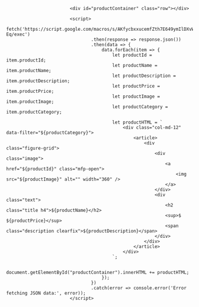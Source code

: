                             <div id="productContainer" class="row"></div>

                            <script>
                                fetch('https://script.google.com/macros/s/AKfycbxxucemfZth7E649ymIlDXvW4Xg1ba57j6XUwEgonrSYlcn3HwS1XPrAMsEckwlB-Eq/exec')
                                    .then(response => response.json())
                                    .then(data => {
                                        data.forEach(item => {
                                            let productId = item.productId;
                                            let productName = item.productName;
                                            let productDescription = item.productDescription;
                                            let productPrice = item.productPrice;
                                            let productImage = item.productImage;
                                            let productCategory = item.productCategory;
                            
                                            let productHTML = `
                                                <div class="col-md-12" data-filter="${productCategory}">
                                                    <article>
                                                        <div class="figure-grid">
                                                            <div class="image">
                                                                <a href="${productId}" class="mfp-open">
                                                                    <img src="${productImage}" alt="" width="360" />
                                                                </a>
                                                            </div>
                                                            <div class="text">
                                                                <h2 class="title h4">${productName}</h2>
                                                                <sup>$ ${productPrice}</sup>
                                                                <span class="description clearfix">${productDescription}</span>
                                                            </div>
                                                        </div>
                                                    </article>
                                                </div>
                                            `;
                            
                                            document.getElementById("productContainer").innerHTML += productHTML;
                                        });
                                    })
                                    .catch(error => console.error('Error fetching JSON data:', error));
                            </script>